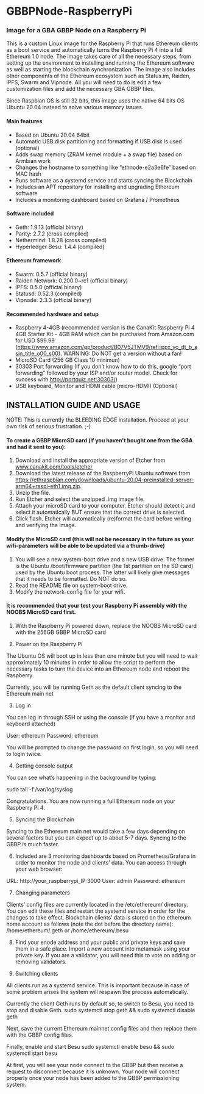 # GBBPNode-RaspberryPi
### Image for a GBA GBBP Node on a Raspberry Pi ###

This is a custom Linux image for the Raspberry Pi that runs Ethereum clients as a boot service and automatically turns the Raspberry Pi 4 into a full Ethereum 1.0 node.  The image takes care of all the necessary steps, from setting up the environment to installing and running the Ethereum software as well as starting the blockchain synchronization.  The image also includes other components of the Ethereum ecosystem such as Status.im, Raiden, IPFS, Swarm and Vipnode. All you will need to do is edit a few customization files and add the necessary GBA GBBP files.

Since Raspbian OS is still 32 bits, this image uses the native 64 bits OS Ubuntu 20.04 instead to solve various memory issues.

#### Main features ####
*    Based on Ubuntu 20.04 64bit
*    Automatic USB disk partitioning and formatting if USB disk is used (optional)
*    Adds swap memory (ZRAM kernel module + a swap file) based on Armbian work
*    Changes the hostname to something like “ethnode-e2a3e6fe” based on MAC hash
*    Runs software as a systemd service and starts syncing the Blockchain
*    Includes an APT repository for installing and upgrading Ethereum software
*    Includes a monitoring dashboard based on Grafana / Prometheus

#### Software included ####
*    Geth: 1.9.13 (official binary)
*    Parity: 2.7.2 (cross compiled)
*    Nethermind: 1.8.28 (cross compiled)
*    Hyperledger Besu: 1.4.4 (compiled)

#### Ethereum framework ####
*    Swarm: 0.5.7 (official binary)
*    Raiden Network: 0.200.0~rc1 (official binary)
*    IPFS: 0.5.0 (official binary)
*    Statusd: 0.52.3 (compiled)
*    Vipnode: 2.3.3 (official binary)

#### Recommended hardware and setup ####
*    Raspberry 4-4GB (recommended version is the CanaKit Raspberry Pi 4 4GB Starter Kit – 4GB RAM which can be purchased from Amazon.com for USD $99.99
         (https://www.amazon.com/gp/product/B07V5JTMV9/ref=ppx_yo_dt_b_asin_title_o00_s00).  WARNING: Do NOT get a version without a fan!
*    MicroSD Card (256 GB Class 10 minimun)
*    30303 Port forwarding (If you don’t know how to do this, google “port forwarding” followed by your ISP and/or router model. Check for success with
         http://portquiz.net:30303/)
*    USB keyboard, Monitor and HDMI cable (micro-HDMI) (Optional)
    
## INSTALLATION GUIDE AND USAGE ##
NOTE: This is currently the BLEEDING EDGE installation.  Proceed at your own risk of serious frustration.  ;-)

#### To create a GBBP MicroSD card (if you haven't bought one from the GBA and had it sent to you): ####
1. Download and install the appropriate version of Etcher from www.canakit.com/tools/etcher
2. Download the latest release of the RaspberryPi Ubuntu software from https://ethraspbian.com/downloads/ubuntu-20.04-preinstalled-server-arm64+raspi-eth1.img.zip.
3. Unzip the file.
3. Run Etcher and select the unzipped .img image file.
4. Attach your microSD card to your computer.  Etcher should detect it and select it automatically BUT ensure that the correct drive is selected.
5. Click flash.  Etcher will automatically (re)format the card before writing and verifying the image.

#### Modify the MicroSD card (this will not be necessary in the future as your wifi-parameters will be able to be updated via a thumb-drive)
1. You will see a new system-boot drive and a new USB drive.  The former is the Ubuntu /boot/firmware partition (the 1st partition
on the SD card) used by the Ubuntu boot process.  The latter will likely give messages that it needs to be formatted.  Do NOT do so. 
2. Read the README file on system-boot drive.
3. Modify the network-config file for your wifi.

#### It is recommended that your test your Raspberry Pi assembly with the NOOBS MicroSD card first. #### 

1. With the Raspberry Pi powered down, replace the NOOBS MicroSD card with the 256GB GBBP MicroSD card 

2. Power on the Raspberry Pi

The Ubuntu OS will boot up in less than one minute but you will need to wait approximately 10 minutes in order to allow the script to perform the necessary tasks to turn the device into an Ethereum node and reboot the Raspberry.

Currently, you will be running Geth as the default client syncing to the Ethereum main net

3. Log in

You can log in through SSH or using the console (if you have a monitor and keyboard attached)

User: ethereum
Password: ethereum

You will be prompted to change the password on first login, so you will need to login twice.

4. Getting console output

You can see what’s happening in the background by typing:

sudo tail -f /var/log/syslog

Congratulations. You are now running a full Ethereum node on your Raspberry Pi 4.

5. Syncing the Blockchain

Syncing to the Ethereum main net would take a few days depending on several factors but you can expect up to about 5-7 days.  Syncing to the GBBP is much faster.

6. Included are 3 monitoring dashboards based on Prometheus/Grafana in order to monitor the node and clients’ data. You can access through your web browser:

URL: http://your_raspberrypi_IP:3000
User: admin
Password: ethereum

7. Changing parameters

Clients’ config files are currently located in the /etc/ethereum/ directory. You can edit these files and restart the systemd service in order for the changes to take effect. 
Blockchain clients’ data is stored on the ethereum home account as follows (note the dot before the directory name):
  /home/ethereum/.geth or /home/ethereum/.besu
  
8.  Find your enode address and your public and private keys and save them in a safe place.  Import a new account into metamask using your private key.  If you are a validator, you will need this to vote on adding or removing validators.

9.  Switching clients

All clients run as a systemd service. This is important because in case of some problem arises the system will respawn the process automatically.

Currently the client Geth runs by default so, to switch to Besu, you need to stop and disable Geth.
  sudo systemctl stop geth && sudo systemctl disable geth

Next, save the current Ethereum mainnet config files and then replace them with the GBBP config files.

Finally, enable and start Besu
  sudo systemctl enable besu && sudo systemctl start besu

At first, you will see your node connect to the GBBP but then receive a request to disconnect because it is unknown.  Your node will connect properly once your node has been added to the GBBP permissioning system.
